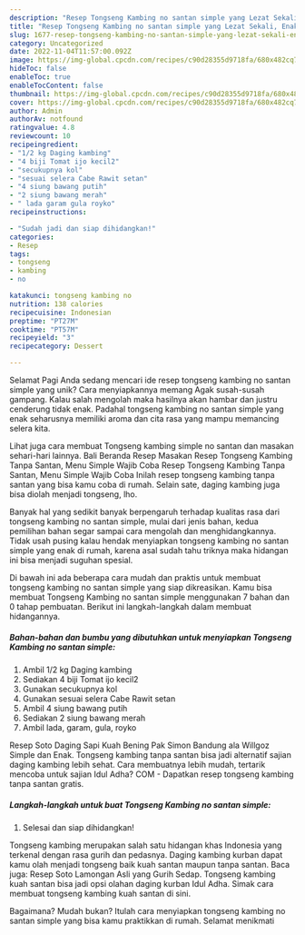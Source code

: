 ```yaml
---
description: "Resep Tongseng Kambing no santan simple yang Lezat Sekali, Enak"
title: "Resep Tongseng Kambing no santan simple yang Lezat Sekali, Enak"
slug: 1677-resep-tongseng-kambing-no-santan-simple-yang-lezat-sekali-enak
category: Uncategorized
date: 2022-11-04T11:57:00.092Z
image: https://img-global.cpcdn.com/recipes/c90d28355d9718fa/680x482cq70/tongseng-kambing-no-santan-simple-foto-resep-utama.jpg
hideToc: false
enableToc: true
enableTocContent: false
thumbnail: https://img-global.cpcdn.com/recipes/c90d28355d9718fa/680x482cq70/tongseng-kambing-no-santan-simple-foto-resep-utama.jpg
cover: https://img-global.cpcdn.com/recipes/c90d28355d9718fa/680x482cq70/tongseng-kambing-no-santan-simple-foto-resep-utama.jpg
author: Admin
authorAv: notfound
ratingvalue: 4.8
reviewcount: 10
recipeingredient:
- "1/2 kg Daging kambing"
- "4 biji Tomat ijo kecil2"
- "secukupnya kol"
- "sesuai selera Cabe Rawit setan"
- "4 siung bawang putih"
- "2 siung bawang merah"
- " lada garam gula royko"
recipeinstructions:

- "Sudah jadi dan siap dihidangkan!"
categories:
- Resep
tags:
- tongseng
- kambing
- no

katakunci: tongseng kambing no 
nutrition: 138 calories
recipecuisine: Indonesian
preptime: "PT27M"
cooktime: "PT57M"
recipeyield: "3"
recipecategory: Dessert

---
```



Selamat Pagi Anda sedang mencari ide resep tongseng kambing no santan simple yang unik? Cara menyiapkannya memang Agak susah-susah gampang. Kalau salah mengolah maka hasilnya akan hambar dan justru cenderung tidak enak. Padahal tongseng kambing no santan simple yang enak seharusnya memiliki aroma dan cita rasa yang mampu memancing selera kita.


Lihat juga cara membuat Tongseng kambing simple no santan dan masakan sehari-hari lainnya. Bali Beranda Resep Masakan Resep Tongseng Kambing Tanpa Santan, Menu Simple Wajib Coba Resep Tongseng Kambing Tanpa Santan, Menu Simple Wajib Coba Inilah resep tongseng kambing tanpa santan yang bisa kamu coba di rumah. Selain sate, daging kambing juga bisa diolah menjadi tongseng, lho.

Banyak hal yang sedikit banyak berpengaruh terhadap kualitas rasa dari tongseng kambing no santan simple, mulai dari jenis bahan, kedua pemilihan bahan segar sampai cara mengolah dan menghidangkannya. Tidak usah pusing kalau hendak menyiapkan tongseng kambing no santan simple yang enak di rumah, karena asal sudah tahu triknya maka hidangan ini bisa menjadi suguhan spesial.


Di bawah ini ada beberapa cara mudah dan praktis untuk membuat tongseng kambing no santan simple yang siap dikreasikan. Kamu bisa membuat Tongseng Kambing no santan simple menggunakan 7 bahan dan 0 tahap pembuatan. Berikut ini langkah-langkah dalam membuat hidangannya.

<!--inarticleads1-->

##### Bahan-bahan dan bumbu yang dibutuhkan untuk menyiapkan Tongseng Kambing no santan simple:

1. Ambil 1/2 kg Daging kambing
1. Sediakan 4 biji Tomat ijo kecil2
1. Gunakan secukupnya kol
1. Gunakan sesuai selera Cabe Rawit setan
1. Ambil 4 siung bawang putih
1. Sediakan 2 siung bawang merah
1. Ambil  lada, garam, gula, royko


Resep Soto Daging Sapi Kuah Bening Pak Simon Bandung ala Willgoz Simple dan Enak. Tongseng kambing tanpa santan bisa jadi alternatif sajian daging kambing lebih sehat. Cara membuatnya lebih mudah, tertarik mencoba untuk sajian Idul Adha? COM - Dapatkan resep tongseng kambing tanpa santan gratis. 

<!--inarticleads2-->

##### Langkah-langkah untuk buat Tongseng Kambing no santan simple:


1. Selesai dan siap dihidangkan!

Tongseng kambing merupakan salah satu hidangan khas Indonesia yang terkenal dengan rasa gurih dan pedasnya. Daging kambing kurban dapat kamu olah menjadi tongseng baik kuah santan maupun tanpa santan. Baca juga: Resep Soto Lamongan Asli yang Gurih Sedap. Tongseng kambing kuah santan bisa jadi opsi olahan daging kurban Idul Adha. Simak cara membuat tongseng kambing kuah santan di sini. 

Bagaimana? Mudah bukan? Itulah cara menyiapkan tongseng kambing no santan simple yang bisa kamu praktikkan di rumah. Selamat menikmati
